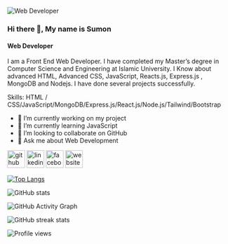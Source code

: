 ![Web Developer]( https://fiverr-res.cloudinary.com/images/q_auto,f_auto/gigs/168010524/original/33f7f127c3b24ebdf350ccea5dbc2cfb3d3c9a4a/custom-full-stack-web-developer-front-end-back-end-website-development.png)

### Hi there 👋, My name is Sumon
#### Web Developer


I am a Front End Web Developer. I have completed my Master’s degree in Computer Science and Engineering at Islamic University. I Know about advanced HTML, Advanced CSS, JavaScript, Reacts.js, Express.js , MongoDB and Nodejs. I have done several projects successfully.

Skills: HTML / CSS/JavaScript/MongoDB/Express.js/React.js/Node.js/Tailwind/Bootstrap

- 🔭 I’m currently working on my project 
- 🌱 I’m currently learning JavaScript 
- 👯 I’m looking to collaborate on GitHub 
- 💬 Ask me about Web Development 


[<img src='https://cdn.jsdelivr.net/npm/simple-icons@3.0.1/icons/github.svg' alt='github' height='40'>](https://github.com/sumon227)  [<img src='https://cdn.jsdelivr.net/npm/simple-icons@3.0.1/icons/linkedin.svg' alt='linkedin' height='40'>](https://www.linkedin.com/in/sumon35/)  [<img src='https://cdn.jsdelivr.net/npm/simple-icons@3.0.1/icons/facebook.svg' alt='facebook' height='40'>](https://www.facebook.com/sumoncseiu)  [<img src='https://cdn.jsdelivr.net/npm/simple-icons@3.0.1/icons/icloud.svg' alt='website' height='40'>](https://sumonportfolio.netlify.app/)  

[![Top Langs](https://github-readme-stats.vercel.app/api/top-langs/?username=sumon227)](https://github.com/anuraghazra/github-readme-stats)

![GitHub stats](https://github-readme-stats.vercel.app/api?username=sumon227&show_icons=true)  

![GitHub Activity Graph](https://activity-graph.herokuapp.com/graph?username=sumon227)  

![GitHub streak stats](https://github-readme-streak-stats.herokuapp.com/?user=sumon227)  

![Profile views](https://gpvc.arturio.dev/sumon227)  
